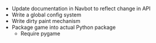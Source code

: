 - Update documentation in Navbot to reflect change in API
- Write a global config system
- Write dirty paint mechanism
- Package game into actual Python package
  - Require pygame
